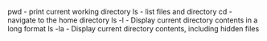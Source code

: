 pwd - print current working directory
ls - list files and directory
cd - navigate to the home directory
ls -l - Display current directory contents in a long format
ls -la - Display current directory contents, including hidden files
